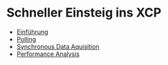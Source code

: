 # Schneller Einsteig ins XCP

- [Einführung](./01_Introduction.md)
- [Polling](./02_Polling.md)
- [Synchronous Data Aquisition](./03_Synchronous_Data_Aquisition.md)
- [Performance Analysis](./04_Performance_Analysis.md)
